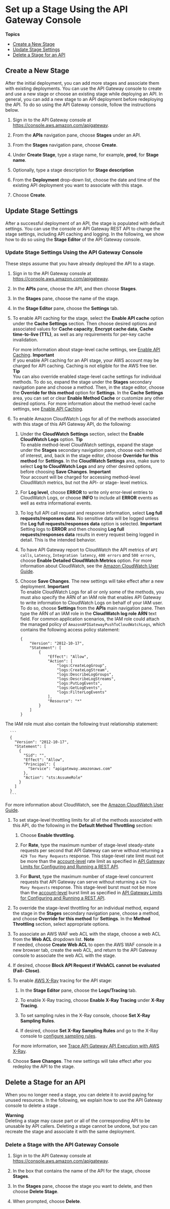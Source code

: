 # Set up a Stage Using the API Gateway Console<a name="stages"></a>

**Topics**
+ [Create a New Stage](#how-to-create-stage-console)
+ [Update Stage Settings](#how-to-stage-settings)
+ [Delete a Stage for an API](#how-to-delete-stage)

## Create a New Stage<a name="how-to-create-stage-console"></a>

 After the initial deployment, you can add more stages and associate them with existing deployments\. You can use the API Gateway console to create and use a new stage or choose an existing stage while deploying an API\. In general, you can add a new stage to an API deployment before redeploying the API\. To do so using the API Gateway console, follow the instructions below\. 

1. Sign in to the API Gateway console at [https://console\.aws\.amazon\.com/apigateway](https://console.aws.amazon.com/apigateway)\.

1. From the **APIs** navigation pane, choose **Stages** under an API\.

1. From the **Stages** navigation pane, choose **Create**\.

1.  Under **Create Stage**, type a stage name, for example, **prod**, for **Stage name**\. 

1.  Optionally, type a stage description for **Stage description** 

1. From the **Deployment** drop\-down list, choose the date and time of the existing API deployment you want to associate with this stage\.

1. Choose **Create**\.

## Update Stage Settings<a name="how-to-stage-settings"></a>

After a successful deployment of an API, the stage is populated with default settings\. You can use the console or API Gateway REST API to change the stage settings, including API caching and logging\. In the following, we show how to do so using the **Stage Editor** of the API Gateway console\.

### Update Stage Settings Using the API Gateway Console<a name="how-to-stage-settings-console"></a>

These steps assume that you have already deployed the API to a stage\. 

1. Sign in to the API Gateway console at [https://console\.aws\.amazon\.com/apigateway](https://console.aws.amazon.com/apigateway)\.

1. In the **APIs** pane, choose the API, and then choose **Stages**\.

1. In the **Stages** pane, choose the name of the stage\.

1. In the **Stage Editor** pane, choose the **Settings** tab\.

1. To enable API caching for the stage, select the **Enable API cache** option under the **Cache Settings** section\. Then choose desired options and associated values for **Cache capacity**, **Encrypt cache data**, **Cache time\-to\-live \(TTL\)**, as well as any requirements for per\-key cache invalidation\.

   For more information about stage\-level cache settings, see [Enable API Caching](api-gateway-caching.md)\.
**Important**  
If you enable API caching for an API stage, your AWS account may be charged for API caching\. Caching is not eligible for the AWS free tier\.
**Tip**  
You can also override enabled stage\-level cache settings for individual methods\. To do so, expand the stage under the **Stages** secondary navigation pane and choose a method\. Then, in the stage editor, choose the **Override for this method** option for **Settings**\. In the **Cache Settings** area, you can set or clear **Enable Method Cache** or customize any other desired options\. For more information about the method\-level cache settings, see [Enable API Caching](api-gateway-caching.md)\.

1. To enable Amazon CloudWatch Logs for all of the methods associated with this stage of this API Gateway API, do the following:

   1.  Under the **CloudWatch Settings** section, select the **Enable CloudWatch Logs** option\. 
**Tip**  
 To enable method\-level CloudWatch settings, expand the stage under the **Stages** secondary navigation pane, choose each method of interest, and, back in the stage editor, choose **Override for this method** for **Settings**\. In the **CloudWatch Settings** area, make sure to select **Log to CloudWatch Logs** and any other desired options, before choosing **Save Changes**\. 
**Important**  
Your account will be charged for accessing method\-level CloudWatch metrics, but not the API\- or stage\- level metrics\.

   1. For **Log level**, choose **ERROR** to write only error\-level entries to CloudWatch Logs, or choose **INFO** to include all **ERROR** events as well as extra informational events\. 

   1. To log full API call request and response information, select **Log full requests/responses data**\. No sensitive data will be logged unless the **Log full requests/responses data** option is selected\.
**Important**  
Setting logs to **ERROR** and then choosing **Log full requests/responses data** results in every request being logged in detail\. This is the intended behavior\.

   1. To have API Gateway report to CloudWatch the API metrics of `API calls`, `Latency`, `Integration latency`, `400 errors` and `500 errors`, choose **Enable Detailed CloudWatch Metrics** option\. For more information about CloudWatch, see the [Amazon CloudWatch User Guide](https://docs.aws.amazon.com/AmazonCloudWatch/latest/DeveloperGuide/)\.

   1. Choose **Save Changes**\. The new settings will take effect after a new deployment\.
**Important**  
To enable CloudWatch Logs for all or only some of the methods, you must also specify the ARN of an IAM role that enables API Gateway to write information to CloudWatch Logs on behalf of your IAM user\. To do so, choose **Settings** from the **APIs** main navigation pane\. Then type the ARN of an IAM role in the **CloudWatch log role ARN** text field\. For common application scenarios, the IAM role could attach the managed policy of `AmazonAPIGatewayPushToCloudWatchLogs`, which contains the following access policy statement:  

      ```
      {
          "Version": "2012-10-17",
          "Statement": [
              {
                  "Effect": "Allow",
                  "Action": [
                      "logs:CreateLogGroup",
                      "logs:CreateLogStream",
                      "logs:DescribeLogGroups",
                      "logs:DescribeLogStreams",
                      "logs:PutLogEvents",
                      "logs:GetLogEvents",
                      "logs:FilterLogEvents"
                  ],
                  "Resource": "*"
              }
          ]
      }
      ```
The IAM role must also contain the following trust relationship statement:  

      ```
      {
        "Version": "2012-10-17",
        "Statement": [
          {
            "Sid": "",
            "Effect": "Allow",
            "Principal": {
              "Service": "apigateway.amazonaws.com"
            },
            "Action": "sts:AssumeRole"
          }
        ]
      }
      ```
For more information about CloudWatch, see the [Amazon CloudWatch User Guide](https://docs.aws.amazon.com/AmazonCloudWatch/latest/DeveloperGuide/)\.

1. To set stage\-level throttling limits for all of the methods associated with this API, do the following in the **Default Method Throttling** section: 

   1. Choose **Enable throttling**\.

   1.  For **Rate**, type the maximum number of stage\-level steady\-state requests per second that API Gateway can serve without returning a `429 Too Many Requests` response\. This stage\-level rate limit must not be more than the [account\-level](api-gateway-request-throttling.md#apig-request-throttling-account-level-limits) rate limit as specified in [API Gateway Limits for Configuring and Running a REST API](limits.md#api-gateway-execution-service-limits-table)\. 

   1.  For **Burst**, type the maximum number of stage\-level concurrent requests that API Gateway can serve without returning a `429 Too Many Requests` response\. This stage\-level burst must not be more than the [account\-level](api-gateway-request-throttling.md#apig-request-throttling-account-level-limits) burst limit as specified in [API Gateway Limits for Configuring and Running a REST API](limits.md#api-gateway-execution-service-limits-table)\. 

1.  To override the stage\-level throttling for an individual method, expand the stage in the **Stages** secondary navigation pane, choose a method, and choose **Override for this method** for **Settings**\. In the **Method Throttling** section, select appropriate options\. 

1. To associate an AWS WAF web ACL with the stage, choose a web ACL from the **Web ACL** dropdown list\.
**Note**  
If needed, choose **Create Web ACL** to open the AWS WAF console in a new browser tab, create the web ACL, and return to the API Gateway console to associate the web ACL with the stage\.

1. If desired, choose **Block API Request if WebACL cannot be evaluated \(Fail\- Close\)**\.

1. To enable [AWS X\-Ray](https://docs.aws.amazon.com/xray/latest/devguide/xray-services-apigateway.html) tracing for the API stage:

   1. In the **Stage Editor** pane, choose the **Logs/Tracing** tab\.

   1. To enable X\-Ray tracing, choose **Enable X\-Ray Tracing** under **X\-Ray Tracing**\.

   1. To set sampling rules in the X\-Ray console, choose **Set X\-Ray Sampling Rules**\.

   1. If desired, choose **Set X\-Ray Sampling Rules** and go to the X\-Ray console to [configure sampling rules](https://docs.aws.amazon.com/xray/latest/devguide/xray-console-sampling.html)\.

   For more information, see [Trace API Gateway API Execution with AWS X\-Ray](apigateway-xray.md)\.

1. Choose **Save Changes**\. The new settings will take effect after you redeploy the API to the stage\.

## Delete a Stage for an API<a name="how-to-delete-stage"></a>

When you no longer need a stage, you can delete it to avoid paying for unused resources\. In the following, we explain how to use the API Gateway console to delete a stage \.

**Warning**  
 Deleting a stage may cause part or all of the corresponding API to be unusable by API callers\. Deleting a stage cannot be undone, but you can recreate the stage and associate it with the same deployment\. 

### Delete a Stage with the API Gateway Console<a name="how-to-delete-stage-console"></a>

1. Sign in to the API Gateway console at [https://console\.aws\.amazon\.com/apigateway](https://console.aws.amazon.com/apigateway)\.

1. In the box that contains the name of the API for the stage, choose **Stages**\.

1. In the **Stages** pane, choose the stage you want to delete, and then choose **Delete Stage**\.

1. When prompted, choose **Delete**\.